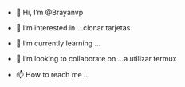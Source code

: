 - 👋 Hi, I’m @Brayanvp
- 👀 I’m interested in ...clonar tarjetas 
- 🌱 I’m currently learning ...
- 💞️ I’m looking to collaborate on ...a utilizar termux 

- 📫 How to reach me ...

<!---
Brayanvp/Brayanvp is a ✨ special ✨ repository because its `README.md` (this file) appears on your GitHub profile.
You can click the Preview link to take a look at your changes.
--->
